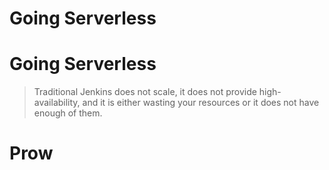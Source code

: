 <!-- .slide: data-background="linear-gradient(to bottom right, rgba(25,151,181,0.9), rgba(87,185,72,0.9)), url(../img/background/servers.jpg) center / cover" -->
<!-- .slide: class="center" -->
<div class="eyebrow"></div>

# Going Serverless


<!-- .slide: data-background="linear-gradient(to bottom right, rgba(25,151,181,0.9), rgba(87,185,72,0.9)), url(../img/products/jenkins.png) center / cover" -->
<!-- .slide: class="light" -->
<div class="eyebrow"></div>

# Going Serverless

> Traditional Jenkins does not scale, it does not provide high-availability, and it is either wasting your resources or it does not have enough of them.


<!-- .slide: data-background="img/serverless-static.png" data-background-size="contain" -->


<!-- .slide: data-background="img/serverless-static-agents.png" data-background-size="contain" -->


<!-- .slide: data-background="img/serverless-teams.png" data-background-size="contain" -->


<!-- .slide: data-background="img/serverless-teams-recovery.png" data-background-size="contain" -->


# Prow


<!-- .slide: data-background="../img/products/tekton.png" data-background-size="contain" data-background-color="black" -->


<!-- .slide: data-background="../img/products/jenkins-x.png" data-background-size="contain" data-background-color="black" -->


<!-- .slide: data-background="img/serverless.png" data-background-size="contain" -->
